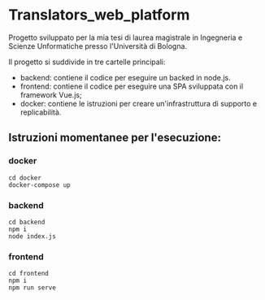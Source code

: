 # Translators_web_platform

Progetto sviluppato per la mia tesi di laurea magistrale in Ingegneria e Scienze Unformatiche presso l'Università di Bologna.

Il progetto si suddivide in tre cartelle principali:
- backend: contiene il codice per eseguire un backed in node.js.
- frontend: contiene il codice per eseguire una SPA sviluppata con il framework Vue.js;
- docker: contiene le istruzioni per creare un'infrastruttura di supporto e replicabilità.

## Istruzioni momentanee per l'esecuzione:

### docker
```
cd docker
docker-compose up
```
### backend
```
cd backend
npm i
node index.js
```
### frontend
```
cd frontend
npm i
npm run serve
```
